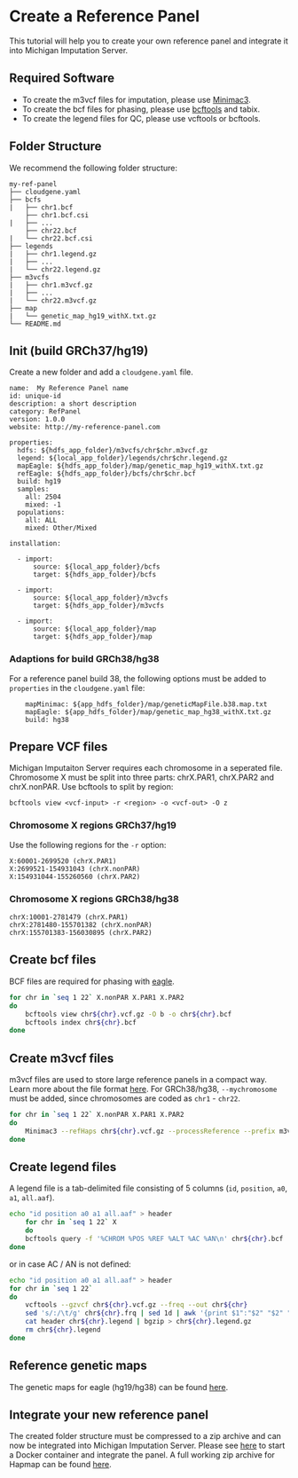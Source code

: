 # Create a Reference Panel

This tutorial will help you to create your own reference panel and integrate it into Michigan Imputation Server. 

## Required Software
- To create the m3vcf files for imputation, please use [Minimac3](https://github.com/Santy-8128/Minimac3).
- To create the bcf files for phasing, please use [bcftools](https://samtools.github.io/bcftools/bcftools.html) and tabix.
- To create the legend files for QC, please use vcftools or bcftools.

## Folder Structure

We recommend the following folder structure:

```ansi
my-ref-panel
├── cloudgene.yaml
├── bcfs
|   ├── chr1.bcf
    ├── chr1.bcf.csi
|   ├── ...
    ├── chr22.bcf
|   └── chr22.bcf.csi
├── legends
|   ├── chr1.legend.gz
|   ├── ...
|   └── chr22.legend.gz
├── m3vcfs
|   ├── chr1.m3vcf.gz
|   ├── ...
|   └── chr22.m3vcf.gz
├── map
|   └── genetic_map_hg19_withX.txt.gz
└── README.md
```


## Init (build GRCh37/hg19)

Create a new folder and add a `cloudgene.yaml` file. 

```
name:  My Reference Panel name
id: unique-id
description: a short description
category: RefPanel
version: 1.0.0
website: http://my-reference-panel.com

properties:
  hdfs: ${hdfs_app_folder}/m3vcfs/chr$chr.m3vcf.gz
  legend: ${local_app_folder}/legends/chr$chr.legend.gz
  mapEagle: ${hdfs_app_folder}/map/genetic_map_hg19_withX.txt.gz
  refEagle: ${hdfs_app_folder}/bcfs/chr$chr.bcf
  build: hg19
  samples:
    all: 2504
    mixed: -1
  populations:
    all: ALL
    mixed: Other/Mixed
    
installation:

  - import:
      source: ${local_app_folder}/bcfs
      target: ${hdfs_app_folder}/bcfs

  - import:
      source: ${local_app_folder}/m3vcfs
      target: ${hdfs_app_folder}/m3vcfs

  - import:
      source: ${local_app_folder}/map
      target: ${hdfs_app_folder}/map
```
### Adaptions for build GRCh38/hg38

For a reference panel build 38, the following options must be added to `properties` in the `cloudgene.yaml` file:
```
    mapMinimac: ${app_hdfs_folder}/map/geneticMapFile.b38.map.txt   
    mapEagle: ${app_hdfs_folder}/map/genetic_map_hg38_withX.txt.gz
    build: hg38
```
## Prepare VCF files
Michigan Imputaiton Server requires each chromosome in a seperated file. Chromosome X must be split into three parts: chrX.PAR1, chrX.PAR2 and chrX.nonPAR. Use bcftools to split by region:

 `bcftools view <vcf-input> -r <region> -o <vcf-out> -O z`

### Chromosome X regions GRCh37/hg19
Use the following regions for the `-r` option:

```
X:60001-2699520 (chrX.PAR1)
X:2699521-154931043 (chrX.nonPAR)
X:154931044-155260560 (chrX.PAR2)
```
### Chromosome X regions GRCh38/hg38

```
chrX:10001-2781479 (chrX.PAR1)
chrX:2781480-155701382 (chrX.nonPAR)
chrX:155701383-156030895 (chrX.PAR2)
```

## Create bcf files
BCF files are required for phasing with [eagle](https://data.broadinstitute.org/alkesgroup/Eagle/).

```sh
for chr in `seq 1 22` X.nonPAR X.PAR1 X.PAR2
do
    bcftools view chr${chr}.vcf.gz -O b -o chr${chr}.bcf
    bcftools index chr${chr}.bcf
done
```
## Create m3vcf files

m3vcf files are used to store large reference panels in a compact way. Learn more about the file format [here](https://genome.sph.umich.edu/wiki/M3VCF_Files). For GRCh38/hg38, `--mychromosome` must be added, since chromosomes are coded as `chr1` - `chr22`.  

```sh
for chr in `seq 1 22` X.nonPAR X.PAR1 X.PAR2
do
    Minimac3 --refHaps chr${chr}.vcf.gz --processReference --prefix m3vcfs/chr${chr} --rsid
done
```


## Create legend files

A legend file is a tab-delimited file consisting of 5 columns (`id`, `position`, `a0`, `a1`, `all.aaf`).

```sh
echo "id position a0 a1 all.aaf" > header
    for chr in `seq 1 22` X
    do
    bcftools query -f '%CHROM %POS %REF %ALT %AC %AN\n' chr${chr}.bcf |  awk -F" " 'BEGIN { OFS = " " } {print $1":"$2 " " $2 " " $3 " "$4  " "  $5/$6}' | cat header - | bgzip > chr${chr}.legend.gz 
done
```
or in case AC / AN is not defined:

```sh
echo "id position a0 a1 all.aaf" > header
for chr in `seq 1 22`
do
    vcftools --gzvcf chr${chr}.vcf.gz --freq --out chr${chr}
    sed 's/:/\t/g' chr${chr}.frq | sed 1d | awk '{print $1":"$2" "$2" "$5" "$7" "$8}' > chr${chr}.legend
    cat header chr${chr}.legend | bgzip > chr${chr}.legend.gz
    rm chr${chr}.legend
done
```

## Reference genetic maps

The genetic maps for eagle (hg19/hg38) can be found [here](https://data.broadinstitute.org/alkesgroup/Eagle/downloads/tables).

## Integrate your new reference panel
The created folder structure must be compressed to a zip archive and can now be integrated into Michigan Imputation Server. Please see [here](http://imputationserver.readthedocs.io/en/latest/docker/#install-1000g-phase-3-reference-panel) to start a Docker container and integrate the panel. A full working zip archive for Hapmap can be found [here](https://imputationserver.sph.umich.edu/static/downloads/releases/hapmap2-1.0.0.zip).


